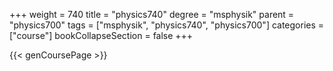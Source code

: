 +++
weight = 740
title = "physics740"
degree = "msphysik"
parent = "physics700"
tags = ["msphysik", "physics740", "physics700"]
categories = ["course"]
bookCollapseSection = false
+++

{{< genCoursePage >}}
